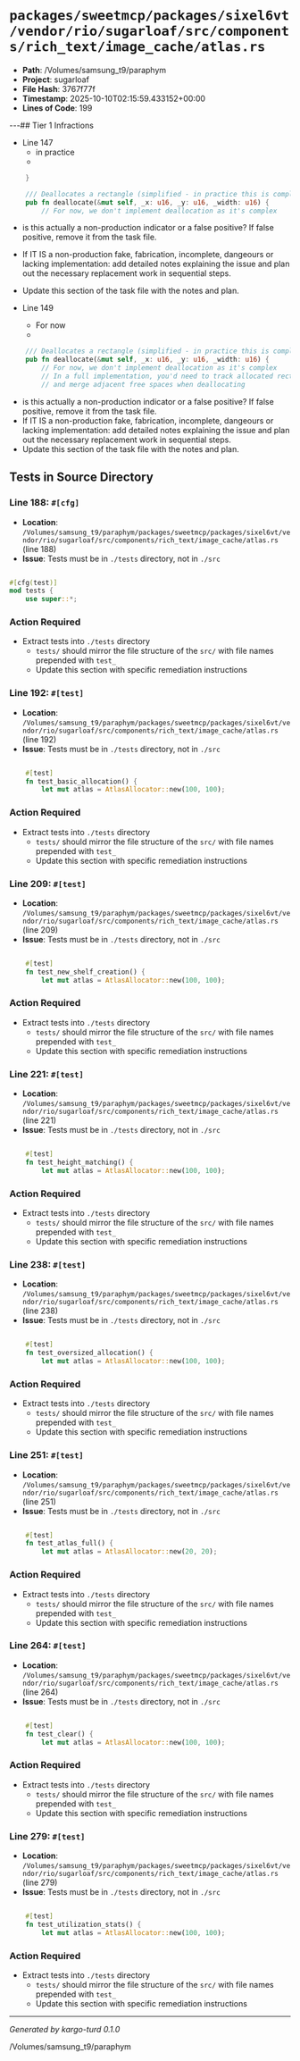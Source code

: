 # `packages/sweetmcp/packages/sixel6vt/vendor/rio/sugarloaf/src/components/rich_text/image_cache/atlas.rs`

- **Path**: /Volumes/samsung_t9/paraphym
- **Project**: sugarloaf
- **File Hash**: 3767f77f  
- **Timestamp**: 2025-10-10T02:15:59.433152+00:00  
- **Lines of Code**: 199

---## Tier 1 Infractions 


- Line 147
  - in practice
  - 

```rust
    }

    /// Deallocates a rectangle (simplified - in practice this is complex)
    pub fn deallocate(&mut self, _x: u16, _y: u16, _width: u16) {
        // For now, we don't implement deallocation as it's complex
```

- is this actually a non-production indicator or a false positive? If false positive, remove it from the task file.
- If IT IS a non-production fake, fabrication, incomplete, dangeours or lacking implementation: add detailed notes explaining the issue and plan out the necessary replacement work in sequential steps. 
- Update this section of the task file with the notes and plan.


- Line 149
  - For now
  - 

```rust
    /// Deallocates a rectangle (simplified - in practice this is complex)
    pub fn deallocate(&mut self, _x: u16, _y: u16, _width: u16) {
        // For now, we don't implement deallocation as it's complex
        // In a full implementation, you'd need to track allocated rectangles
        // and merge adjacent free spaces when deallocating
```

- is this actually a non-production indicator or a false positive? If false positive, remove it from the task file.
- If IT IS a non-production fake, fabrication, incomplete, dangeours or lacking implementation: add detailed notes explaining the issue and plan out the necessary replacement work in sequential steps. 
- Update this section of the task file with the notes and plan.

## Tests in Source Directory


### Line 188: `#[cfg]`

- **Location**: `/Volumes/samsung_t9/paraphym/packages/sweetmcp/packages/sixel6vt/vendor/rio/sugarloaf/src/components/rich_text/image_cache/atlas.rs` (line 188)
- **Issue**: Tests must be in `./tests` directory, not in `./src`

```rust

#[cfg(test)]
mod tests {
    use super::*;

```

### Action Required

- Extract tests into `./tests` directory
  - `tests/` should mirror the file structure of the `src/` with file names prepended with `test_`
  - Update this section with specific remediation instructions
  


### Line 192: `#[test]`

- **Location**: `/Volumes/samsung_t9/paraphym/packages/sweetmcp/packages/sixel6vt/vendor/rio/sugarloaf/src/components/rich_text/image_cache/atlas.rs` (line 192)
- **Issue**: Tests must be in `./tests` directory, not in `./src`

```rust

    #[test]
    fn test_basic_allocation() {
        let mut atlas = AtlasAllocator::new(100, 100);

```

### Action Required

- Extract tests into `./tests` directory
  - `tests/` should mirror the file structure of the `src/` with file names prepended with `test_`
  - Update this section with specific remediation instructions
  


### Line 209: `#[test]`

- **Location**: `/Volumes/samsung_t9/paraphym/packages/sweetmcp/packages/sixel6vt/vendor/rio/sugarloaf/src/components/rich_text/image_cache/atlas.rs` (line 209)
- **Issue**: Tests must be in `./tests` directory, not in `./src`

```rust

    #[test]
    fn test_new_shelf_creation() {
        let mut atlas = AtlasAllocator::new(100, 100);

```

### Action Required

- Extract tests into `./tests` directory
  - `tests/` should mirror the file structure of the `src/` with file names prepended with `test_`
  - Update this section with specific remediation instructions
  


### Line 221: `#[test]`

- **Location**: `/Volumes/samsung_t9/paraphym/packages/sweetmcp/packages/sixel6vt/vendor/rio/sugarloaf/src/components/rich_text/image_cache/atlas.rs` (line 221)
- **Issue**: Tests must be in `./tests` directory, not in `./src`

```rust

    #[test]
    fn test_height_matching() {
        let mut atlas = AtlasAllocator::new(100, 100);

```

### Action Required

- Extract tests into `./tests` directory
  - `tests/` should mirror the file structure of the `src/` with file names prepended with `test_`
  - Update this section with specific remediation instructions
  


### Line 238: `#[test]`

- **Location**: `/Volumes/samsung_t9/paraphym/packages/sweetmcp/packages/sixel6vt/vendor/rio/sugarloaf/src/components/rich_text/image_cache/atlas.rs` (line 238)
- **Issue**: Tests must be in `./tests` directory, not in `./src`

```rust

    #[test]
    fn test_oversized_allocation() {
        let mut atlas = AtlasAllocator::new(100, 100);

```

### Action Required

- Extract tests into `./tests` directory
  - `tests/` should mirror the file structure of the `src/` with file names prepended with `test_`
  - Update this section with specific remediation instructions
  


### Line 251: `#[test]`

- **Location**: `/Volumes/samsung_t9/paraphym/packages/sweetmcp/packages/sixel6vt/vendor/rio/sugarloaf/src/components/rich_text/image_cache/atlas.rs` (line 251)
- **Issue**: Tests must be in `./tests` directory, not in `./src`

```rust

    #[test]
    fn test_atlas_full() {
        let mut atlas = AtlasAllocator::new(20, 20);

```

### Action Required

- Extract tests into `./tests` directory
  - `tests/` should mirror the file structure of the `src/` with file names prepended with `test_`
  - Update this section with specific remediation instructions
  


### Line 264: `#[test]`

- **Location**: `/Volumes/samsung_t9/paraphym/packages/sweetmcp/packages/sixel6vt/vendor/rio/sugarloaf/src/components/rich_text/image_cache/atlas.rs` (line 264)
- **Issue**: Tests must be in `./tests` directory, not in `./src`

```rust

    #[test]
    fn test_clear() {
        let mut atlas = AtlasAllocator::new(100, 100);

```

### Action Required

- Extract tests into `./tests` directory
  - `tests/` should mirror the file structure of the `src/` with file names prepended with `test_`
  - Update this section with specific remediation instructions
  


### Line 279: `#[test]`

- **Location**: `/Volumes/samsung_t9/paraphym/packages/sweetmcp/packages/sixel6vt/vendor/rio/sugarloaf/src/components/rich_text/image_cache/atlas.rs` (line 279)
- **Issue**: Tests must be in `./tests` directory, not in `./src`

```rust

    #[test]
    fn test_utilization_stats() {
        let mut atlas = AtlasAllocator::new(100, 100);

```

### Action Required

- Extract tests into `./tests` directory
  - `tests/` should mirror the file structure of the `src/` with file names prepended with `test_`
  - Update this section with specific remediation instructions
  

---

*Generated by kargo-turd 0.1.0*

/Volumes/samsung_t9/paraphym